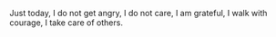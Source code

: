 Just today, I do not get angry, I do not care, I am grateful, I walk with courage, I take care of others.
